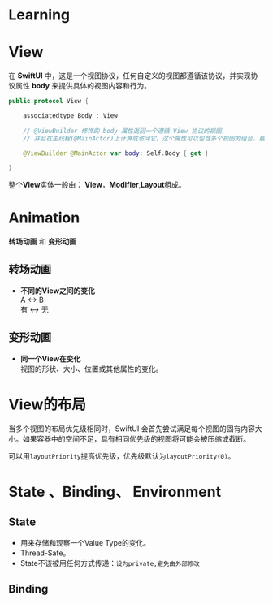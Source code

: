 # Learning



# View

在 **SwiftUI** 中，这是一个视图协议，任何自定义的视图都遵循该协议，并实现协议属性 **body** 来提供具体的视图内容和行为。


```Swift
public protocol View {

    associatedtype Body : View
    
    // @ViewBuilder 修饰的 body 属性返回一个遵循 View 协议的视图，
    // 并且在主线程(@MainActor)上计算或访问它。这个属性可以包含多个视图的组合，最终用于构建用户界面。
    
    @ViewBuilder @MainActor var body: Self.Body { get }

}
```

整个**View**实体一般由： **View**，**Modifier**,**Layout**组成。


# Animation

**转场动画** 和 **变形动画**

## 转场动画

- **不同的View之间的变化**  
A <-> B  
有 <-> 无

## 变形动画

- **同一个View在变化**    
视图的形状、大小、位置或其他属性的变化。

# View的布局

当多个视图的布局优先级相同时，SwiftUI 会首先尝试满足每个视图的固有内容大小。如果容器中的空间不足，具有相同优先级的视图将可能会被压缩或截断。

可以用`layoutPriority`提高优先级，优先级默认为`layoutPriority(0)`。

# State 、Binding、 Environment

## State
- 用来存储和观察一个Value Type的变化。
- Thread-Safe。
- State不该被用任何方式传递：`设为private,避免由外部修改`

## Binding
